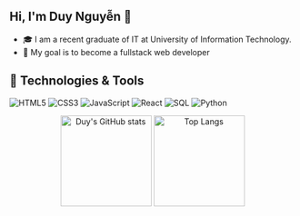 ## Hi, I'm Duy Nguyễn 👋
- 🎓 I am a recent graduate of IT at University of Information Technology.
- 🎯 My goal is to become a fullstack web developer

## 🔧 Technologies & Tools  
![HTML5](https://img.shields.io/badge/HTML5-E34F26?logo=html5&logoColor=white)
![CSS3](https://img.shields.io/badge/CSS3-1572B6?logo=css3&logoColor=white)
![JavaScript](https://img.shields.io/badge/JavaScript-F7DF1E?logo=javascript&logoColor=black)
![React](https://img.shields.io/badge/React-20232A?logo=react&logoColor=61DAFB)
![SQL](https://img.shields.io/badge/SQL-4479A1?logo=postgresql&logoColor=white)
![Python](https://img.shields.io/badge/Python-3776AB?logo=python&logoColor=white)


<p align="center">
  <img src="https://github-readme-stats.vercel.app/api?username=Hew01&show_icons=true&theme=tokyonight" alt="Duy's GitHub stats" height="160"/>
  <img src="https://github-readme-stats.vercel.app/api/top-langs/?username=Hew01&layout=compact&theme=tokyonight" alt="Top Langs" height="160"/>
</p>



<!--
**nguyen-khanh-duy-dev/nguyen-khanh-duy-dev** is a ✨ _special_ ✨ repository because its `README.md` (this file) appears on your GitHub profile.

Here are some ideas to get you started:

- 🔭 I’m currently working on ...
- 🌱 I’m currently learning ...
- 👯 I’m looking to collaborate on ...
- 🤔 I’m looking for help with ...
- 💬 Ask me about ...
- 📫 How to reach me: ...
- 😄 Pronouns: ...
- ⚡ Fun fact: ...
-->
